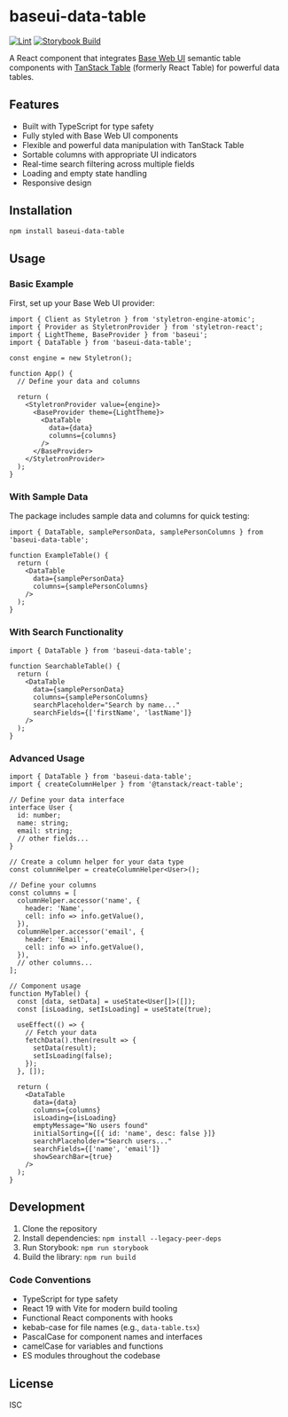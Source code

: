 # baseui-data-table

[![Lint](https://github.com/kahwee/baseui-data-table/actions/workflows/lint.yml/badge.svg)](https://github.com/kahwee/baseui-data-table/actions/workflows/lint.yml)
[![Storybook Build](https://github.com/kahwee/baseui-data-table/actions/workflows/storybook.yml/badge.svg)](https://github.com/kahwee/baseui-data-table/actions/workflows/storybook.yml)

A React component that integrates [Base Web UI](https://baseweb.design/) semantic table components with [TanStack Table](https://tanstack.com/table/latest) (formerly React Table) for powerful data tables.

## Features

- Built with TypeScript for type safety
- Fully styled with Base Web UI components
- Flexible and powerful data manipulation with TanStack Table
- Sortable columns with appropriate UI indicators
- Real-time search filtering across multiple fields
- Loading and empty state handling
- Responsive design

## Installation

```bash
npm install baseui-data-table
```

## Usage

### Basic Example

First, set up your Base Web UI provider:

```tsx
import { Client as Styletron } from 'styletron-engine-atomic';
import { Provider as StyletronProvider } from 'styletron-react';
import { LightTheme, BaseProvider } from 'baseui';
import { DataTable } from 'baseui-data-table';

const engine = new Styletron();

function App() {
  // Define your data and columns
  
  return (
    <StyletronProvider value={engine}>
      <BaseProvider theme={LightTheme}>
        <DataTable 
          data={data} 
          columns={columns} 
        />
      </BaseProvider>
    </StyletronProvider>
  );
}
```

### With Sample Data

The package includes sample data and columns for quick testing:

```tsx
import { DataTable, samplePersonData, samplePersonColumns } from 'baseui-data-table';

function ExampleTable() {
  return (
    <DataTable 
      data={samplePersonData} 
      columns={samplePersonColumns} 
    />
  );
}
```

### With Search Functionality

```tsx
import { DataTable } from 'baseui-data-table';

function SearchableTable() {
  return (
    <DataTable 
      data={samplePersonData} 
      columns={samplePersonColumns} 
      searchPlaceholder="Search by name..."
      searchFields={['firstName', 'lastName']}
    />
  );
}
```

### Advanced Usage

```tsx
import { DataTable } from 'baseui-data-table';
import { createColumnHelper } from '@tanstack/react-table';

// Define your data interface
interface User {
  id: number;
  name: string;
  email: string;
  // other fields...
}

// Create a column helper for your data type
const columnHelper = createColumnHelper<User>();

// Define your columns
const columns = [
  columnHelper.accessor('name', {
    header: 'Name',
    cell: info => info.getValue(),
  }),
  columnHelper.accessor('email', {
    header: 'Email',
    cell: info => info.getValue(),
  }),
  // other columns...
];

// Component usage
function MyTable() {
  const [data, setData] = useState<User[]>([]);
  const [isLoading, setIsLoading] = useState(true);

  useEffect(() => {
    // Fetch your data
    fetchData().then(result => {
      setData(result);
      setIsLoading(false);
    });
  }, []);

  return (
    <DataTable 
      data={data} 
      columns={columns} 
      isLoading={isLoading}
      emptyMessage="No users found"
      initialSorting={[{ id: 'name', desc: false }]}
      searchPlaceholder="Search users..."
      searchFields={['name', 'email']}
      showSearchBar={true}
    />
  );
}
```

## Development

1. Clone the repository
2. Install dependencies: `npm install --legacy-peer-deps`
3. Run Storybook: `npm run storybook`
4. Build the library: `npm run build`

### Code Conventions

- TypeScript for type safety
- React 19 with Vite for modern build tooling
- Functional React components with hooks
- kebab-case for file names (e.g., `data-table.tsx`)
- PascalCase for component names and interfaces
- camelCase for variables and functions
- ES modules throughout the codebase

## License

ISC